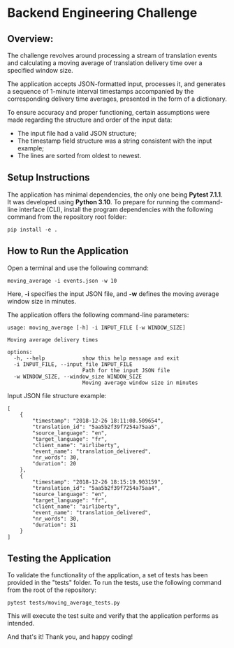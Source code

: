 # Backend Engineering Challenge

## Overview:

The challenge revolves around processing a stream of translation events and calculating a moving average of translation delivery time over a specified window size.

The application accepts JSON-formatted input, processes it, and generates a sequence of 1-minute interval timestamps accompanied by the corresponding delivery time averages, presented in the form of a dictionary. 

To ensure accuracy and proper functioning, certain assumptions were made regarding the structure and order of the input data:

- The input file had a valid JSON structure;
- The timestamp field structure was a string consistent with the input example;
- The lines are sorted from oldest to newest.

## Setup Instructions

The application has minimal dependencies, the only one being **Pytest 7.1.1**. It was developed using **Python 3.10**. To prepare for running the command-line interface (CLI), install the program dependencies with the following command from the repository root folder:

```pip install -e . ```
## How to Run the Application

Open a terminal and use the following command:

```moving_average -i events.json -w 10 ```

Here, **-i** specifies the input JSON file, and **-w** defines the moving average window size in minutes.

The application offers the following command-line parameters:
```
usage: moving_average [-h] -i INPUT_FILE [-w WINDOW_SIZE]

Moving average delivery times

options:
  -h, --help            show this help message and exit
  -i INPUT_FILE, --input_file INPUT_FILE
                        Path for the input JSON file
  -w WINDOW_SIZE, --window_size WINDOW_SIZE
                        Moving average window size in minutes
```

Input JSON file structure example: 

```
[
    {
        "timestamp": "2018-12-26 18:11:08.509654",
        "translation_id": "5aa5b2f39f7254a75aa5",
        "source_language": "en",
        "target_language": "fr",
        "client_name": "airliberty",
        "event_name": "translation_delivered",
        "nr_words": 30, 
        "duration": 20
    },
    {
        "timestamp": "2018-12-26 18:15:19.903159",
        "translation_id": "5aa5b2f39f7254a75aa4",
        "source_language": "en",
        "target_language": "fr",
        "client_name": "airliberty",
        "event_name": "translation_delivered",
        "nr_words": 30, 
        "duration": 31
    }
]
```

## Testing the Application

To validate the functionality of the application, a set of tests has been provided in the "tests" folder. To run the tests, use the following command from the root of the repository:

 ```pytest tests/moving_average_tests.py```

This will execute the test suite and verify that the application performs as intended.

And that's it! Thank you, and happy coding!
